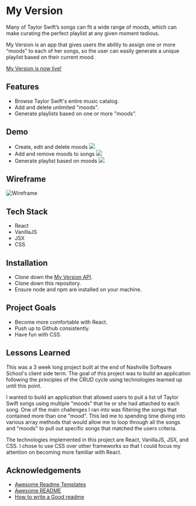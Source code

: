 
# My Version

Many of Taylor Swift’s songs can fit a wide range of moods, which can make curating the perfect playlist at any given moment tedious. 

My Version is an app that gives users the ability to assign one or more “moods” to each of her songs, so the user can easily generate a unique playlist based on their current mood. 

[My Version is now live!](https://my-version-bmapu.ondigitalocean.app/)

## Features

- Browse Taylor Swift's entire music catalog.
- Add and delete unlimited "moods".
- Generate playlists based on one or more "moods".


## Demo
- Create, edit and delete moods
![](createmoods.gif)
- Add and remove moods to songs
![](savemoods.gif)
- Generate playlist based on moods
![](generateplaylist.gif)

## Wireframe
![Wireframe](https://user-images.githubusercontent.com/114883885/230970372-d1cb9741-27e4-4763-9de1-a0a9ad888c7d.png)

## Tech Stack

- React
- VanillaJS
- JSX
- CSS


## Installation

- Clone down the [My Version API](https://github.com/jennykayekitchen/My-Version-API).
- Clone down this repository.
- Ensure node and npm are installed on your machine.

## Project Goals

- Become more comfortable with React.
- Push up to Github consistently.
- Have fun with CSS.

## Lessons Learned

This was a 3 week long project built at the end of Nashville Software School's client side term. The goal of this project was to build an application following the principles of the CRUD cycle using technologies learned up until this point.

I wanted to build an application that allowed users to pull a list of Taylor Swift songs using multiple "moods" that he or she had attached to each song. One of the main challenges I ran into was filtering the songs that contained more than one "mood". This led me to spending time diving into various array methods that would allow me to loop through all the songs and "moods" to pull out specific songs that matched the users criteria. 

The technologies implemented in this project are React, VanillaJS, JSX, and CSS. I chose to use CSS over other frameworks so that I could focus my attention on becoming more familiar with React.


## Acknowledgements

 - [Awesome Readme Templates](https://awesomeopensource.com/project/elangosundar/awesome-README-templates)
 - [Awesome README](https://github.com/matiassingers/awesome-readme)
 - [How to write a Good readme](https://bulldogjob.com/news/449-how-to-write-a-good-readme-for-your-github-project)


